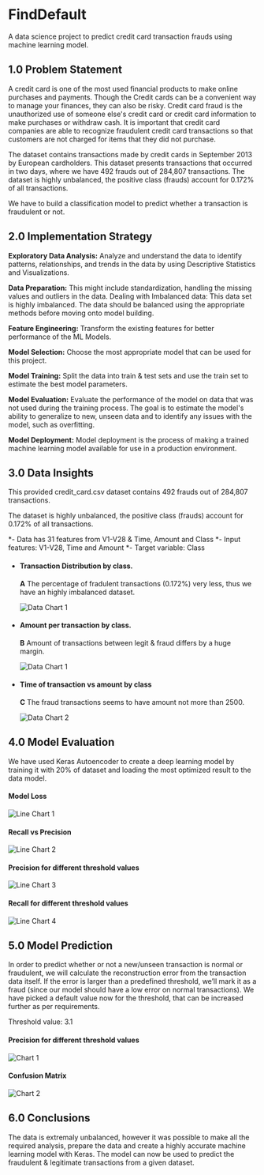 # FindDefault

A data science project to predict credit card transaction frauds using machine learning model.


## 1.0 Problem Statement

A credit card is one of the most used financial products to make online purchases and payments. Though the Credit cards can be a convenient way to manage your finances, they can also be risky. Credit card fraud is the unauthorized use of someone else's credit card or credit card information to make purchases or withdraw cash.
It is important that credit card companies are able to recognize fraudulent credit card transactions so that customers are not charged for items that they did not purchase. 

The dataset contains transactions made by credit cards in September 2013 by European cardholders. This dataset presents transactions that occurred in two days, where we have 492 frauds out of 284,807 transactions. The dataset is highly unbalanced, the positive class (frauds) account for 0.172% of all transactions.

We have to build a classification model to predict whether a transaction is fraudulent or not.


## 2.0 Implementation Strategy

**Exploratory Data Analysis:** Analyze and understand the data to identify patterns, relationships, and trends in the data by using Descriptive Statistics and Visualizations. 

**Data Preparation:** This might include standardization, handling the missing values and outliers in the data. 
Dealing with Imbalanced data: This data set is highly imbalanced. The data should be balanced using the appropriate methods before moving onto model building.

**Feature Engineering:** Transform the existing features for better performance of the ML Models. 

**Model Selection:** Choose the most appropriate model that can be used for this project. 

**Model Training:** Split the data into train & test sets and use the train set to estimate the best model parameters. 

**Model Evaluation:** Evaluate the performance of the model on data that was not used during the training process. The goal is to estimate the model's ability to generalize to new, unseen data and to identify any issues with the model, such as overfitting. 

**Model Deployment:** Model deployment is the process of making a trained machine learning model available for use in a production environment. 


## 3.0 Data Insights

This provided credit_card.csv dataset contains 492 frauds out of 284,807 transactions. 

The dataset is highly unbalanced, the positive class (frauds) account for 0.172% of all transactions.

*- Data has 31 features from V1-V28 & Time, Amount and Class
*- Input features: V1-V28, Time and Amount
*- Target variable: Class

* #### Transaction Distribution by class.

    **A** The percentage of fradulent transactions (0.172%) very less, thus we have an highly imbalanced dataset.

    ![Data Chart 1](reports/bar_chart.png)

* #### Amount per transaction by class.

    **B** Amount of transactions between legit & fraud differs by a huge margin.

    ![Data Chart 1](reports/histogram.png)
    
* #### Time of transaction vs amount by class

    **C** The fraud transactions seems to have amount not more than 2500.

    ![Data Chart 2](reports/scatter_plot.png)
    

## 4.0 Model Evaluation

We have used Keras Autoencoder to create a deep learning model by training it with 20% of dataset and loading the most optimized result to the data model.

#### Model Loss

   ![Line Chart 1](reports/line_plot.png)


#### Recall vs Precision
   
   ![Line Chart 2](reports/line_plot_2.png)
   
   
#### Precision for different threshold values
   
   ![Line Chart 3](reports/line_plot_3.png)
   
   
#### Recall for different threshold values
   
   ![Line Chart 4](reports/line_plot_4.png)



## 5.0 Model Prediction

In order to predict whether or not a new/unseen transaction is normal or fraudulent, we will calculate the reconstruction error from the transaction data itself. If the error is larger than a predefined threshold, we’ll mark it as a fraud (since our model should have a low error on normal transactions). We have picked a default value now for the threshold, that can be increased further as per requirements.

Threshold value: 3.1

#### Precision for different threshold values

   ![Chart 1](reports/scatter_plot_2.png)
   
#### Confusion Matrix

   ![Chart 2](reports/heat_map.png)


## 6.0 Conclusions

The data is extremaly unbalanced, however it was possible to make all the required analysis, prepare the data and create a highly accurate machine learning model with Keras. The model can now be used to predict the fraudulent & legitimate transactions from a given dataset.
